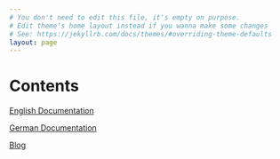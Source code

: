 ```yaml
---
# You don't need to edit this file, it's empty on purpose.
# Edit theme's home layout instead if you wanna make some changes
# See: https://jekyllrb.com/docs/themes/#overriding-theme-defaults
layout: page
---
```


# Contents
[English Documentation](/en/sitemap)

[German Documentation](/de/sitemap)

[Blog](/blog/index)